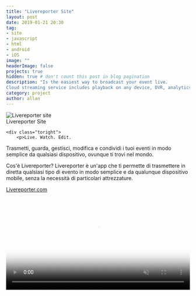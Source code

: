 ```yaml
---
title: "Livereporter Site"
layout: post
date: 2019-01-21 20:30
tag: 
- site
- javascript
- html
- android
- iOS
image: ""
headerImage: false
projects: true
hidden: true # don't count this post in blog pagination
description: "Is the easiest way to broadcast your event live.
Cloud streaming service includes playback on any device, DVR, analytics, ad insertion, CDN &amp; support."
category: project
author: allan
---
```


<div class="side-by-side">
    <div class="toleft">
        <img class="image" src="https://www.livereporter.com/public/assets/img/logo.svg" alt="Livereporter site">
        <figcaption class="caption">Livereporter Site</figcaption>
    </div>

    <div class="toright">
        <p>Live. Watch. Edit.
Trasmetti, guarda, gestisci, modifica e condividi i tuoi eventi in modo semplice da qualsiasi dispositivo, ovunque ti trovi nel mondo.

Cos'è Livereporter?
Livereporter è un'app che ti permette di trasmettere in diretta qualsiasi tipo di evento in modo semplice e da qualunque dispositivo mobile, senza la necessità di particolari attrezzature.</p>
        <p><a href="https://livereporter.com" target="_blank">Livereporter.com</a></p>
    </div>
</div>

<div>
<video class="fullscreen fill" width="100%" poster="public/assets/img/poster.jpg" autoplay="" loop="" muted="muted">
    <source src="assets/video/livereporter.mp4" type="video/mp4">
</video>
</div>